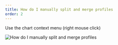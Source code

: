 ```yaml
---
title: How do I manually split and merge profiles
order: 2
---
```

Use the chart context menu (right mouse click)

![How do I manually split and merge profiles](/articles/media/tposplitandunplit.jpg)
